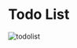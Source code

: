 # Todo List

![todolist](https://github.com/matthias2003/todoList/assets/56407111/1983c501-3455-43a4-93ba-a54fa09aac5a)
